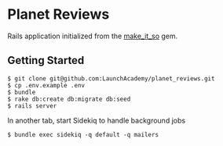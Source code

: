 # Planet Reviews

Rails application initialized from the [make_it_so](https://github.com/LaunchAcademy/make_it_so) gem.

## Getting Started

```
$ git clone git@github.com:LaunchAcademy/planet_reviews.git
$ cp .env.example .env
$ bundle
$ rake db:create db:migrate db:seed
$ rails server
```

In another tab, start Sidekiq to handle background jobs

```
$ bundle exec sidekiq -q default -q mailers
```
